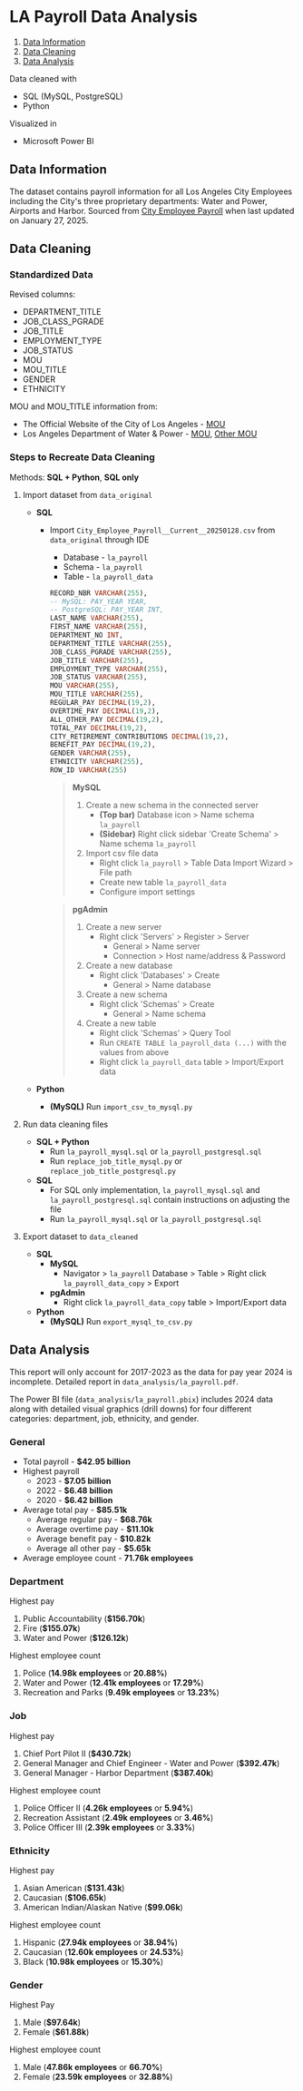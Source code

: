 # LA Payroll Data Analysis

1. [Data Information](#data-information)
2. [Data Cleaning](#data-cleaning)
3. [Data Analysis](#data-analysis)

Data cleaned with

* SQL (MySQL, PostgreSQL)
* Python

Visualized in

* Microsoft Power BI

## Data Information

The dataset contains payroll information for all Los Angeles City Employees including the City's three proprietary departments: Water and Power, Airports and Harbor. Sourced from [City Employee Payroll](https://controllerdata.lacity.org/Payroll/City-Employee-Payroll-Current-/g9h8-fvhu/about_data) when last updated on January 27, 2025.

## Data Cleaning

### Standardized Data

Revised columns:

* DEPARTMENT_TITLE
* JOB_CLASS_PGRADE
* JOB_TITLE
* EMPLOYMENT_TYPE
* JOB_STATUS
* MOU
* MOU_TITLE
* GENDER
* ETHNICITY

MOU and MOU_TITLE information from:

* The Official Website of the City of Los Angeles - [MOU](https://cao.lacity.gov/MOUs/)
* Los Angeles Department of Water & Power - [MOU](https://labrel.ladwp.com/Mou/Index), [Other MOU](https://labrel.ladwp.com/Mou/Other)

### Steps to Recreate Data Cleaning

Methods: **SQL + Python**, **SQL only**

1. Import dataset from `data_original`
    * **SQL**
      * Import `City_Employee_Payroll__Current__20250128.csv` from `data_original` through IDE
        * Database - `la_payroll`
        * Schema - `la_payroll`
        * Table - `la_payroll_data`

        ```sql
        RECORD_NBR VARCHAR(255), 
        -- MySQL: PAY_YEAR YEAR, 
        -- PostgreSQL: PAY_YEAR INT,
        LAST_NAME VARCHAR(255), 
        FIRST_NAME VARCHAR(255), 
        DEPARTMENT_NO INT, 
        DEPARTMENT_TITLE VARCHAR(255), 
        JOB_CLASS_PGRADE VARCHAR(255), 
        JOB_TITLE VARCHAR(255), 
        EMPLOYMENT_TYPE VARCHAR(255), 
        JOB_STATUS VARCHAR(255), 
        MOU VARCHAR(255), 
        MOU_TITLE VARCHAR(255), 
        REGULAR_PAY DECIMAL(19,2), 
        OVERTIME_PAY DECIMAL(19,2), 
        ALL_OTHER_PAY DECIMAL(19,2), 
        TOTAL_PAY DECIMAL(19,2), 
        CITY_RETIREMENT_CONTRIBUTIONS DECIMAL(19,2), 
        BENEFIT_PAY DECIMAL(19,2), 
        GENDER VARCHAR(255), 
        ETHNICITY VARCHAR(255), 
        ROW_ID VARCHAR(255)
        ```

        > **MySQL**
        > 1. Create a new schema in the connected server
        >     * **(Top bar)** Database icon > Name schema `la_payroll`
        >     * **(Sidebar)** Right click sidebar 'Create Schema' > Name schema `la_payroll`
        > 2. Import csv file data
        >     * Right click `la_payroll` > Table Data Import Wizard > File path
        >     * Create new table `la_payroll_data`
        >     * Configure import settings
        
        > **pgAdmin**
        > 1. Create a new server
        >     * Right click 'Servers' > Register > Server
        >       * General > Name server
        >       * Connection > Host name/address & Password
        > 2. Create a new database
        >     * Right click 'Databases' > Create
        >       * General > Name database
        > 3. Create a new schema
        >     * Right click 'Schemas' > Create
        >       * General > Name schema
        > 4. Create a new table
        >     * Right click 'Schemas' > Query Tool
        >     * Run `CREATE TABLE la_payroll_data (...)` with the values from above
        >     * Right click `la_payroll_data` table > Import/Export data

    * **Python**
      * **(MySQL)** Run `import_csv_to_mysql.py`

2. Run data cleaning files
    * **SQL + Python**
      * Run `la_payroll_mysql.sql` or `la_payroll_postgresql.sql`
      * Run `replace_job_title_mysql.py` or `replace_job_title_postgresql.py`
    * **SQL**
        * For SQL only implementation, `la_payroll_mysql.sql` and `la_payroll_postgresql.sql` contain instructions on adjusting the file
        * Run `la_payroll_mysql.sql` or `la_payroll_postgresql.sql`

3. Export dataset to `data_cleaned`
    * **SQL**
      * **MySQL**
        * Navigator > `la_payroll` Database > Table > Right click `la_payroll_data_copy` > Export
      * **pgAdmin**
        * Right click `la_payroll_data_copy` table > Import/Export data
    * **Python**
      * **(MySQL)** Run `export_mysql_to_csv.py`

## Data Analysis

This report will only account for 2017-2023 as the data for pay year 2024 is incomplete. Detailed report in `data_analysis/la_payroll.pdf`.

The Power BI file (`data_analysis/la_payroll.pbix`) includes 2024 data along with detailed visual graphics (drill downs) for four different categories: department, job, ethnicity, and gender.

### General

* Total payroll - **$42.95 billion**
* Highest payroll
  * 2023 - **$7.05 billion**
  * 2022 - **$6.48 billion**
  * 2020 - **$6.42 billion**
* Average total pay - **$85.51k**
  * Average regular pay - **$68.76k**
  * Average overtime pay - **$11.10k**
  * Average benefit pay - **$10.82k**
  * Average all other pay - **$5.65k**
* Average employee count - **71.76k employees**

### Department

Highest pay

1. Public Accountability (**$156.70k**)
2. Fire (**$155.07k**)
3. Water and Power (**$126.12k**)

Highest employee count

1. Police (**14.98k employees** or **20.88%**)
2. Water and Power (**12.41k employees** or **17.29%**)
3. Recreation and Parks (**9.49k employees** or **13.23%**)

### Job

Highest pay

1. Chief Port Pilot II (**$430.72k**)
2. General Manager and Chief Engineer - Water and Power (**$392.47k**)
3. General Manager - Harbor Department (**$387.40k**)

Highest employee count

1. Police Officer II (**4.26k employees** or **5.94%**)
2. Recreation Assistant (**2.49k employees** or **3.46%**)
3. Police Officer III (**2.39k employees** or **3.33%**)

### Ethnicity

Highest pay

1. Asian American (**$131.43k**)
2. Caucasian (**$106.65k**)
3. American Indian/Alaskan Native (**$99.06k**)

Highest employee count

1. Hispanic (**27.94k employees** or **38.94%**)
2. Caucasian (**12.60k employees** or **24.53%**)
3. Black (**10.98k employees** or **15.30%**)

### Gender

Highest Pay

1. Male (**$97.64k**)
2. Female (**$61.88k**)

Highest employee count

1. Male (**47.86k employees** or **66.70%**)
2. Female (**23.59k employees** or **32.88%**)
